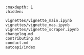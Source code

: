 ```{include} ../README.md
```

```{toctree}
:maxdepth: 1
:hidden:

vignettes/vignette_main.ipynb
vignettes/vignette_mas.ipynb
vignettes/vignette_scraper.ipynb
changelog.md
contributing.md
conduct.md
autoapi/index
```